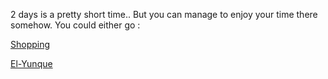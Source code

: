 2 days is a pretty short time.. But you can manage to enjoy your time there somehow. You could either go : 

[Shopping](../what-to-shop.md)

[El-Yunque](../yunque-option.md)